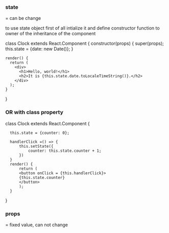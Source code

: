 ### state 
= can be change 

to use state object first of all intialize it and
define constructor function to owner of the inheritance of the component

  class Clock extends React.Component {
    constructor(props) {
      super(props);
      this.state = {date: new Date()};
    }

    render() {
      return (
        <div>
          <h1>Hello, world!</h1>
          <h2>It is {this.state.date.toLocaleTimeString()}.</h2>
        </div>
      );
    }
  }

### OR with class property

  class Clock extends React.Component {
      
      this.state = {counter: 0};

      handlerClick =() => {
          this.setState({
              counter: this.state.counter + 1;
          })
      }
      render() {
          return (
          <button onClick = {this.handlerClick}>
          {this.state.counter}
          </button>
          );
      }
  }


### props 
= fixed value, can not change


